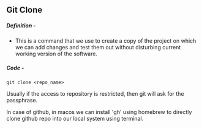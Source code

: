 
## Git Clone

##### Definition -

- This is a command that we use to create a copy of the project on which we can add changes and test them out without disturbing current working version of the software.


##### Code -

    git clone <repo_name>


Usually if the access to repository is restricted, then git will ask for the passphrase.

In case of github, in macos we can install 'gh' using homebrew to directly clone github repo into our local system using terminal.

